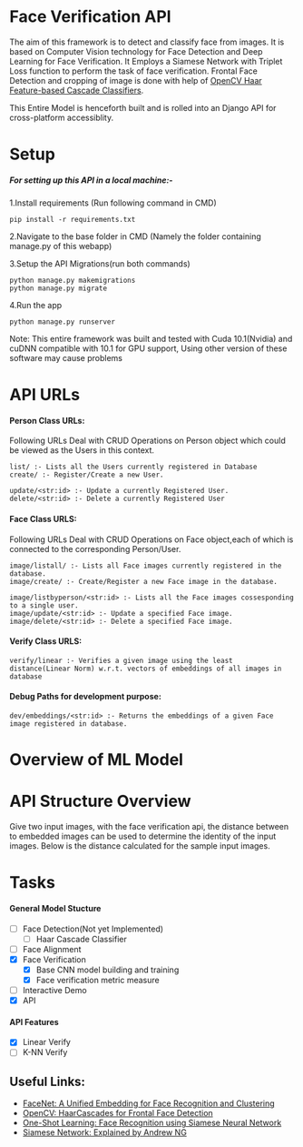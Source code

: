 # Face Verification API

  The aim of this framework is to detect and classify face from images. It is based on Computer Vision technology for Face Detection and Deep Learning for Face Verification. It Employs a Siamese Network with Triplet Loss function to perform the task of face verification. Frontal Face Detection and cropping of image is done with help of [OpenCV Haar Feature-based Cascade Classifiers](https://docs.opencv.org/3.3.0/d7/d8b/tutorial_py_face_detection.html). 
    
   This Entire Model is henceforth built and is rolled into an Django API for cross-platform accessiblity. 

# Setup
##### For setting up this API in a local machine:-

1.Install requirements (Run following command in CMD)

```
pip install -r requirements.txt
```

2.Navigate to the base folder in CMD (Namely the folder containing manage.py of this webapp)

3.Setup the API Migrations(run both commands)

```
python manage.py makemigrations
python manage.py migrate
```
4.Run the app

```
python manage.py runserver
```

Note: This entire framework was built and tested with Cuda 10.1(Nvidia) and cuDNN compatible with 10.1 for GPU support,
Using other version of these software may cause problems

# API URLs
#### Person Class URLs:
Following URLs Deal with CRUD Operations on Person object which could be viewed as the Users in this context. 
     
    list/ :- Lists all the Users currently registered in Database
    create/ :- Register/Create a new User.
    
    update/<str:id> :- Update a currently Registered User.
    delete/<str:id> :- Delete a currently Registered User

#### Face Class URLS:
Following URLs Deal with CRUD Operations on Face object,each of which is connected to the corresponding Person/User.
    
    image/listall/ :- Lists all Face images currently registered in the database.
    image/create/ :- Create/Register a new Face image in the database.

    image/listbyperson/<str:id> :- Lists all the Face images cossesponding to a single user.
    image/update/<str:id> :- Update a specified Face image.
    image/delete/<str:id> :- Delete a specified Face image.

#### Verify Class URLS:
    verify/linear :- Verifies a given image using the least distance(Linear Norm) w.r.t. vectors of embeddings of all images in database 

#### Debug Paths for development purpose:
    dev/embeddings/<str:id> :- Returns the embeddings of a given Face image registered in database.

# Overview of ML Model


# API Structure Overview
  Give two input images, with the face verification api, the distance between to embedded images can be used to determine the identity of the input images. Below is the distance calculated for the sample input images.
  
# Tasks
#### General Model Stucture
+ [ ] Face Detection(Not yet Implemented)
    - [ ] Haar Cascade Classifier
+ [ ] Face Alignment
+ [x] Face Verification
    - [x] Base CNN model building and training
    - [x] Face verification metric measure
+ [ ] Interactive Demo
+ [x] API

#### API Features
+ [x] Linear Verify
+ [ ] K-NN Verify

## Useful Links:
* [FaceNet: A Unified Embedding for Face Recognition and Clustering](https://arxiv.org/abs/1503.03832)
* [OpenCV: HaarCascades for Frontal Face Detection](https://docs.opencv.org/3.3.0/d7/d8b/tutorial_py_face_detection.html)
* [One-Shot Learning: Face Recognition using Siamese Neural Network](https://towardsdatascience.com/one-shot-learning-face-recognition-using-siamese-neural-network-a13dcf739e)
* [Siamese Network: Explained by Andrew NG](https://www.coursera.org/lecture/convolutional-neural-networks/siamese-network-bjhmj)
